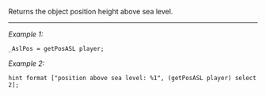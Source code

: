 Returns the object position height above sea level.


---
*Example 1:*
```sqf
_AslPos = getPosASL player;
```

*Example 2:*
```sqf
hint format ["position above sea level: %1", (getPosASL player) select 2];
```
